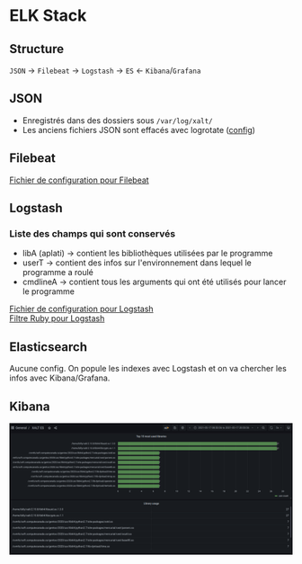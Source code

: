 # ELK Stack

## Structure

`JSON` &rarr; `Filebeat` &rarr; `Logstash` &rarr; `ES` &larr; `Kibana`/`Grafana`

## JSON

* Enregistrés dans des dossiers sous `/var/log/xalt/`
* Les anciens fichiers JSON sont effacés avec logrotate ([config](../config/logrotate/xalt))

## Filebeat

[Fichier de configuration pour Filebeat](../config/filebeat/filebeat.yml)

## Logstash

### Liste des champs qui sont conservés
* libA (aplati) -> contient les bibliothèques utilisées par le programme
* userT -> contient des infos sur l'environnement dans lequel le programme a roulé
* cmdlineA -> contient tous les arguments qui ont été utilisés pour lancer le programme

[Fichier de configuration pour Logstash](../config/logstash/xalt.conf) \
[Filtre Ruby pour Logstash](../config/logstash/xalt_filter.rb)

## Elasticsearch
Aucune config. On popule les indexes avec Logstash et on va chercher les infos avec Kibana/Grafana.

## Kibana

![Exemple de tableau de bord sur Grafana](../examples/grafana_es.png)
